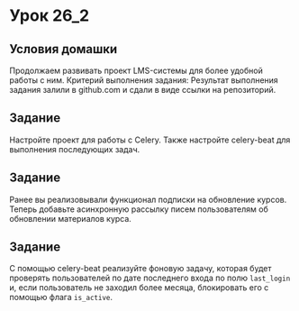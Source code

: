 # Урок 26_2

## Условия домашки
Продолжаем развивать проект LMS-системы для более удобной работы с ним.
Критерий выполнения задания: Результат выполнения задания залили в github.com и сдали в виде ссылки на репозиторий.

## Задание

Настройте проект для работы с Celery. Также настройте celery-beat для выполнения последующих задач.

## Задание

Ранее вы реализовывали функционал подписки на обновление курсов. Теперь добавьте асинхронную рассылку писем
пользователям об обновлении материалов курса.

## Задание

С помощью celery-beat реализуйте фоновую задачу, которая будет проверять пользователей по дате последнего входа по полю
`last_login` и, если пользователь не заходил более месяца, блокировать его с помощью флага `is_active`.
